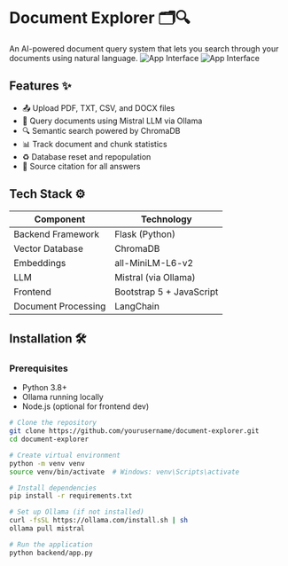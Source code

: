 # Document Explorer 🗂️🔍

An AI-powered document query system that lets you search through your documents using natural language.
![App Interface](./images/document1.png)
![App Interface](./images/document2.png)

## Features ✨

- 📤 Upload PDF, TXT, CSV, and DOCX files
- 🧠 Query documents using Mistral LLM via Ollama
- 🔍 Semantic search powered by ChromaDB
- 📊 Track document and chunk statistics
- ♻️ Database reset and repopulation
- 📑 Source citation for all answers

## Tech Stack ⚙️

| Component          | Technology               |
|--------------------|--------------------------|
| Backend Framework  | Flask (Python)           |
| Vector Database    | ChromaDB                 |
| Embeddings         | all-MiniLM-L6-v2         |
| LLM                | Mistral (via Ollama)     |
| Frontend           | Bootstrap 5 + JavaScript |
| Document Processing| LangChain                |

## Installation 🛠️

### Prerequisites
- Python 3.8+
- Ollama running locally
- Node.js (optional for frontend dev)

```bash
# Clone the repository
git clone https://github.com/yourusername/document-explorer.git
cd document-explorer

# Create virtual environment
python -m venv venv
source venv/bin/activate  # Windows: venv\Scripts\activate

# Install dependencies
pip install -r requirements.txt

# Set up Ollama (if not installed)
curl -fsSL https://ollama.com/install.sh | sh
ollama pull mistral

# Run the application
python backend/app.py
